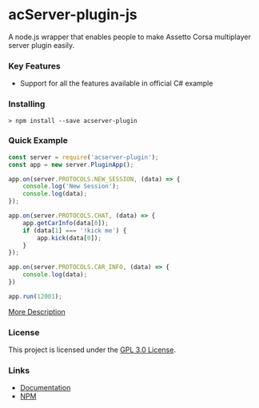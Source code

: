 acServer-plugin-js
=============

A node.js wrapper that enables people to make Assetto Corsa multiplayer server plugin easily.

### Key Features
* Support for all the features available in official C# example

### Installing
```
> npm install --save acserver-plugin
```

### Quick Example
```js
const server = require('acserver-plugin');
const app = new server.PluginApp();

app.on(server.PROTOCOLS.NEW_SESSION, (data) => {
    console.log('New Session');
    console.log(data);
});

app.on(server.PROTOCOLS.CHAT, (data) => {
    app.getCarInfo(data[0]);
    if (data[1] === '!kick me') {
        app.kick(data[0]);
    }
});

app.on(server.PROTOCOLS.CAR_INFO, (data) => {
    console.log(data);
})

app.run(12001);
```

[More Description](https://github.com/sw08/acServer-plugin-js/tree/main/docs)

### License
This project is licensed under the [GPL 3.0 License](https://github.com/sw08/acServer-plugin-js/blob/main/LICENSE).

### Links
* [Documentation](https://github.com/sw08/acServer-plugin-js/tree/main/docs)
* [NPM](https://www.npmjs.com/package/acserver-plugin)
